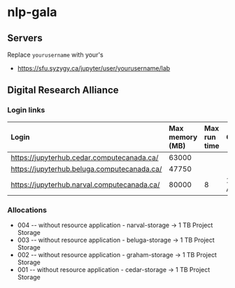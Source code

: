 # nlp-gala



## Servers

Replace ```yourusername``` with your's
- https://sfu.syzygy.ca/jupyter/user/yourusername/lab



## Digital Research Alliance 

### Login links

| Login | Max memory (MB) | Max run time | GRU(s)? |
| :-- | :-- | :-- | :-- |
| https://jupyterhub.cedar.computecanada.ca/ |  63000 | | |
| https://jupyterhub.beluga.computecanada.ca/ | 47750 | | | 
| https://jupyterhub.narval.computecanada.ca/ | 80000 | 8 | 1x A700 |  

### Allocations	
- 004 -- without resource application - narval-storage → 1 TB Project Storage
- 003 -- without resource application - beluga-storage → 1 TB Project Storage
- 002 -- without resource application - graham-storage → 1 TB Project Storage
- 001 -- without resource application - cedar-storage → 1 TB Project Storage
